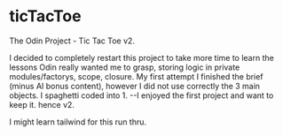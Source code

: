 # ticTacToe
The Odin Project - Tic Tac Toe v2.

I decided to completely restart this project to take more time to learn 
the lessons Odin really wanted me to grasp, storing logic in private
modules/factorys, scope, closure.
My first attempt I finished the brief (minus AI bonus content), however
I did not use correctly the 3 main objects. I spaghetti coded into 1.
--I enjoyed the first project and want to keep it. hence v2.

I might learn tailwind for this run thru. 

